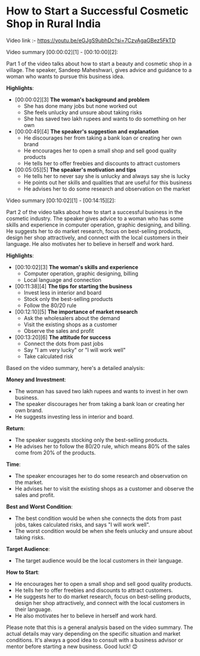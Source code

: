 # How to Start a Successful Cosmetic Shop in Rural India

Video link :- https://youtu.be/eGJgS9ubhDc?si=7CzvAgaGBez5FkTD

Video summary [00:00:02][1] - [00:10:00][2]:

Part 1 of the video talks about how to start a beauty and cosmetic shop in a village. The speaker, Sandeep Maheshwari, gives advice and guidance to a woman who wants to pursue this business idea.

**Highlights**:
+ [00:00:02][3] **The woman's background and problem**
    * She has done many jobs but none worked out
    * She feels unlucky and unsure about taking risks
    * She has saved two lakh rupees and wants to do something on her own
+ [00:00:49][4] **The speaker's suggestion and explanation**
    * He discourages her from taking a bank loan or creating her own brand
    * He encourages her to open a small shop and sell good quality products
    * He tells her to offer freebies and discounts to attract customers
+ [00:05:05][5] **The speaker's motivation and tips**
    * He tells her to never say she is unlucky and always say she is lucky
    * He points out her skills and qualities that are useful for this business
    * He advises her to do some research and observation on the market

Video summary [00:10:02][1] - [00:14:15][2]:

Part 2 of the video talks about how to start a successful business in the cosmetic industry. The speaker gives advice to a woman who has some skills and experience in computer operation, graphic designing, and billing. He suggests her to do market research, focus on best-selling products, design her shop attractively, and connect with the local customers in their language. He also motivates her to believe in herself and work hard.

**Highlights**:
+ [00:10:02][3] **The woman's skills and experience**
    * Computer operation, graphic designing, billing
    * Local language and connection
+ [00:11:38][4] **The tips for starting the business**
    * Invest less in interior and board
    * Stock only the best-selling products
    * Follow the 80/20 rule
+ [00:12:10][5] **The importance of market research**
    * Ask the wholesalers about the demand
    * Visit the existing shops as a customer
    * Observe the sales and profit
+ [00:13:20][6] **The attitude for success**
    * Connect the dots from past jobs
    * Say "I am very lucky" or "I will work well"
    * Take calculated risk

Based on the video summary, here's a detailed analysis:

**Money and Investment**:
- The woman has saved two lakh rupees and wants to invest in her own business.
- The speaker discourages her from taking a bank loan or creating her own brand.
- He suggests investing less in interior and board.

**Return**:
- The speaker suggests stocking only the best-selling products.
- He advises her to follow the 80/20 rule, which means 80% of the sales come from 20% of the products.

**Time**:
- The speaker encourages her to do some research and observation on the market.
- He advises her to visit the existing shops as a customer and observe the sales and profit.

**Best and Worst Condition**:
- The best condition would be when she connects the dots from past jobs, takes calculated risks, and says "I will work well".
- The worst condition would be when she feels unlucky and unsure about taking risks.

**Target Audience**:
- The target audience would be the local customers in their language.

**How to Start**:
- He encourages her to open a small shop and sell good quality products.
- He tells her to offer freebies and discounts to attract customers.
- He suggests her to do market research, focus on best-selling products, design her shop attractively, and connect with the local customers in their language.
- He also motivates her to believe in herself and work hard.

Please note that this is a general analysis based on the video summary. The actual details may vary depending on the specific situation and market conditions. It's always a good idea to consult with a business advisor or mentor before starting a new business. Good luck! 😊